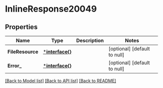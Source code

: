 # InlineResponse20049

## Properties
Name | Type | Description | Notes
------------ | ------------- | ------------- | -------------
**FileResource** | [***interface{}**](interface{}.md) |  | [optional] [default to null]
**Error_** | [***interface{}**](interface{}.md) |  | [optional] [default to null]

[[Back to Model list]](../README.md#documentation-for-models) [[Back to API list]](../README.md#documentation-for-api-endpoints) [[Back to README]](../README.md)

